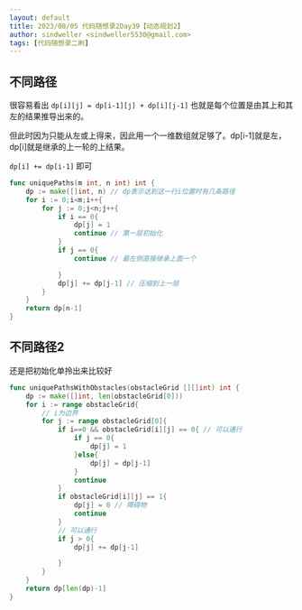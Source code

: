 ```yaml
---
layout: default
title: 2023/08/05 代码随想录2Day39【动态规划2】
author: sindweller <sindweller5530@gmail.com>
tags: [代码随想录二刷]
---
```


## 不同路径

很容易看出 `dp[i][j] = dp[i-1][j] + dp[i][j-1]` 也就是每个位置是由其上和其左的结果推导出来的。

但此时因为只能从左或上得来，因此用一个一维数组就足够了。dp[i-1]就是左，dp[i]就是继承的上一轮的上结果。

`dp[i] += dp[i-1]` 即可

```go
func uniquePaths(m int, n int) int {
    dp := make([]int, n) // dp表示达到这一行i位置时有几条路径
    for i := 0;i<m;i++{
        for j := 0;j<n;j++{
            if i == 0{
                dp[j] = 1
                continue // 第一层初始化
            }
            if j == 0{
                continue // 最左侧直接继承上面一个

            }
            dp[j] += dp[j-1] // 压缩到上一层
        }
    }
    return dp[n-1]
}
```

## 不同路径2

还是把初始化单拎出来比较好

```go
func uniquePathsWithObstacles(obstacleGrid [][]int) int {
    dp := make([]int, len(obstacleGrid[0]))
    for i := range obstacleGrid{
        // i为边界
        for j := range obstacleGrid[0]{
            if i==0 && obstacleGrid[i][j] == 0{ // 可以通行
                if j == 0{
                    dp[j] = 1
                }else{
                    dp[j] = dp[j-1]
                }
                continue
            }
            if obstacleGrid[i][j] == 1{
                dp[j] = 0 // 障碍物
                continue
            }
            // 可以通行
            if j > 0{
                dp[j] += dp[j-1]

            }
        }
    }
    return dp[len(dp)-1]
}
```